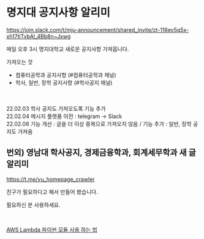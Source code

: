 # 명지대 공지사항 알리미

https://join.slack.com/t/mju-announcement/shared_invite/zt-116ev5q5x-xh17tlTvbAl_4Bb8n~Jxwg

매일 오후 3시 명지대학교 새로운 공지사항 가져옵니다.

가져오는 것
- 컴퓨터공학과 공지사항 (#컴퓨터공학과 채널)
- 학사, 일반, 장학 공지사항 (#학사공지 채널) 

<br><br>
22.02.03 학사 공지도 가져오도록 기능 추가<br>
22.02.04 메시지 플랫폼 이전 : telegram -> Slack<br>
22.02.08 기능 개선 : 글을 더 이상 중복으로 가져오지 않음 / 기능 추가 : 일반, 장학 공지도 가져옴

## 번외) 영남대 학사공지, 경제금융학과, 회계세무학과 새 글 알리미

https://t.me/yu_homepage_crawler

친구가 필요하다고 해서 만들어 봤습니다.

필요하신 분 사용하세요.

<br>

[AWS Lambda 파이썬 모듈 사용 하는 법](https://mopil.tistory.com/15)

